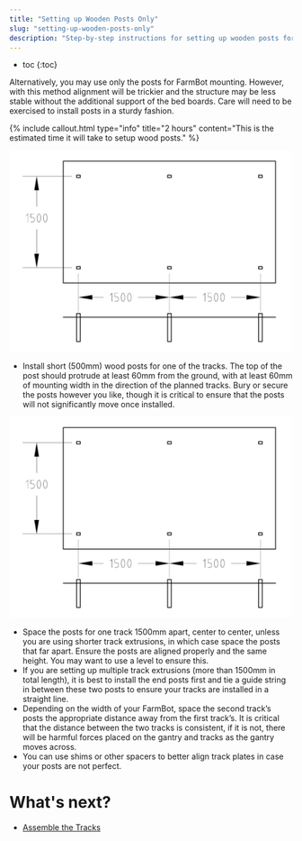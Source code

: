 ```yaml
---
title: "Setting up Wooden Posts Only"
slug: "setting-up-wooden-posts-only"
description: "Step-by-step instructions for setting up wooden posts for your FarmBot"
---
```


* toc
{:toc}

Alternatively, you may use only the posts for FarmBot mounting. However, with this method alignment will be trickier and the structure may be less stable without the additional support of the bed boards. Care will need to be exercised to install posts in a sturdy fashion.

{%
include callout.html
type="info"
title="2 hours"
content="This is the estimated time it will take to setup wood posts."
%}



![posts.png](_images/posts.png)

  * Install short (500mm) wood posts for one of the tracks. The top of the post should protrude at least 60mm from the ground, with at least 60mm of mounting width in the direction of the planned tracks. Bury or secure the posts however you like, though it is critical to ensure that the posts will not significantly move once installed.

![posts.png](_images/posts.png)

  * Space the posts for one track 1500mm apart, center to center, unless you are using shorter track extrusions, in which case space the posts that far apart. Ensure the posts are aligned properly and the same height. You may want to use a level to ensure this.
  * If you are setting up multiple track extrusions (more than 1500mm in total length), it is best to install the end posts first and tie a guide string in between these two posts to ensure your tracks are installed in a straight line.
  * Depending on the width of your FarmBot, space the second track’s posts the appropriate distance away from the first track’s. It is critical that the distance between the two tracks is consistent, if it is not, there will be harmful forces placed on the gantry and tracks as the gantry moves across.
  * You can use shims or other spacers to better align track plates in case your posts are not perfect.

# What's next?

 * [Assemble the Tracks](../tracks/assemble-the-tracks.md)
